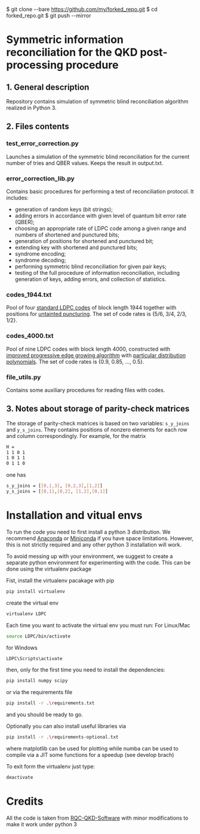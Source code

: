 $ git clone --bare https://github.com/my/forked_repo.git
<delete forked_repo on GitHub>
<recreate repo on GitHub using same name>
$ cd forked_repo.git
$ git push --mirror

# Symmetric information reconciliation for the QKD post-processing procedure

## 1. General description

Repository contains simulation of symmetric blind reconciliation algorithm realized in Python 3.

## 2. Files contents

### test_error_correction.py
Launches a simulation of the symmetric blind reconciliation for the current number of tries and QBER values. Keeps the result in output.txt.

### error_correction_lib.py
Contains basic procedures for performing a test of reconciliation protocol. It includes:
 - generation of random keys (bit strings);
 - adding errors in accordance with given level of quantum bit error rate (QBER);
 - choosing an appropriate rate of LDPC code among a given range and numbers of shortened and punctured bits;
 - generation of positions for shortened and punctured bit;
 - extending key with shortened and punctured bits;
 - syndrome encoding;
 - syndrome decoding;
 - performing symmetric blind reconciliation for given pair keys;
 - testing of the full procedure of information reconciliation, including generation of keys, adding errors, and collection of statistics.
 
### codes_1944.txt
Pool of four [standard LDPC codes](http://ieeexplore.ieee.org/document/5307322/?arnumber=5307322) of block length 1944 together with positions for [untainted puncturing](http://ieeexplore.ieee.org/document/6290312/?arnumber=6290312). The set of code rates is {5/6, 3/4, 2/3, 1/2}.

### codes_4000.txt
Pool of nine LDPC codes with block length 4000, constructed with [improved progressive edge growing algorithm](http://ieeexplore.ieee.org/document/5606185/?arnumber=5606185) with [particular distribution polynomials](http://ieeexplore.ieee.org/document/5205475/?arnumber=5205475). The set of code rates is {0.9, 0.85, ..., 0.5}.

### file_utils.py
Contains some auxiliary procedures for reading files with codes.

## 3. Notes about storage of parity-check matrices
The storage of parity-check matrices is based on two variables: `s_y_joins` and `y_s_joins`. They contains positions of nonzero elements for each row and column correspondingly.
For example, for the matrix
```sh
H = 
1 1 0 1
1 0 1 1
0 1 1 0
```
one has
```sh
s_y_joins = [[0,1,3], [0,2,3],[1,2]]
y_s_joins = [[0,1],[0,2], [1,2],[0,1]]
```
# Installation and vitual envs

To run the code you need to first install a python 3 distribution.
We recommend [Anaconda](https://docs.anaconda.com/anaconda/install/index.html) or [Miniconda](https://docs.conda.io/en/latest/miniconda.html) if you have space limitations. However, this is not strictly required and any other python 3 installation will work.

To avoid messing up with your environment, we suggest to create a separate python environment for experimenting with the code.
This can be done using the virtualenv package

Fist, install the virtualenv pacakage with pip
```sh
pip install virtualenv
```
create the virtual env
```sh
virtualenv LDPC
```
Each time you want to activate the virtual env you must run:
For Linux/Mac
```sh
source LDPC/bin/activate
```
for Windows
```sh
LDPC\Scripts\activate
```
then, only for the first time you need to install the dependencies:
```sh
pip install numpy scipy
```
or via the requirements file
```sh
pip install -r .\requirements.txt
```
and you should be ready to go.

Optionally you can also install useful libraries via
```sh
pip install -r .\requirements-optional.txt
```
where matplotlib can be used for plotting while numba can be used to compile via a JIT some functions for a speedup (see develop brach)

To exit form the virtualenv just type:
```sh
deactivate
```


# Credits

All the code is taken from [RQC-QKD-Software](https://github.com/RQC-QKD-Software/symmetric-reconciliation) with minor modifications to make it work under python 3
